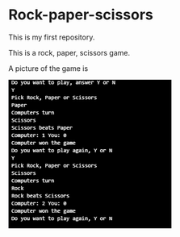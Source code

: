# Rock-paper-scissors
This is my first repository. 

This is a rock, paper, scissors game.

A picture of the game is 

![Screenshot](rock_paper_scissors.PNG)
